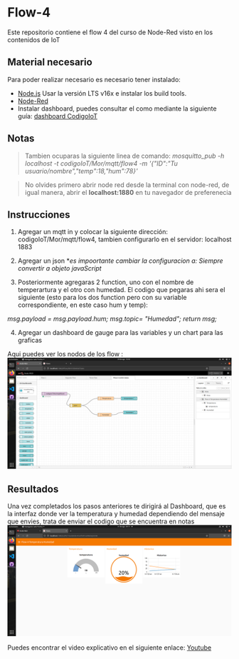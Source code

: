 # Flow-4
Este repositorio contiene el flow 4 del curso de Node-Red visto en los contenidos de IoT 


## Material necesario
Para poder realizar necesario es necesario tener instalado:
- [Node.js](https://github.com/nodesource/distributions/blob/master/README.md) Usar la versión LTS v16x e instalar los build tools.
- [Node-Red](https://nodered.org/docs/getting-started/local)
- Instalar dashboard, puedes consultar el como mediante la siguiente guía: [dashboard CodigoIoT](https://edu.codigoiot.com/mod/page/view.php?id=1080)

## Notas

>Tambien ocuparas la siguiente linea de comando:  *mosquitto_pub -h localhost -t codigoIoT/Mor/mqtt/flow4 -m '{"ID":"Tu usuario/nombre","temp":18,"hum":78}'*

>No olvides primero abrir node red desde la terminal con node-red, de igual manera, abrir el **localhost:1880** en tu navegador de preferenecia

## Instrucciones

1. Agregar un mqtt in y colocar la siguiente dirección: codigoIoT/Mor/mqtt/flow4, tambien configurarlo en el servidor: localhost 1883

2. Agregar un json **es impoortante cambiar la configuracion a: Siempre convertir a objeto javaScript*

3. Posteriormente agregaras 2 function, uno con el nombre de temperartura y el otro con humedad. El codigo que pegaras ahi sera el siguiente (esto para los dos function pero con su variable correspondiente, en este caso hum y temp): 

*msg.payload = msg.payload.hum;
msg.topic= "Humedad";
return msg;*

4. Agregar un dashboard de gauge para las variables y un chart para las graficas

Aqui puedes ver los nodos de los flow :
![](https://github.com/ArathTzec/Flow-4/blob/main/Node-Red.png?raw=true)

## Resultados
Una vez completados los pasos anteriores te dirigirá al Dashboard, que es la interfaz donde ver la temperatura y humedad dependiendo del mensaje que envies, trata de enviar el codigo que se encuentra en notas 
![](https://github.com/ArathTzec/Flow-4/blob/main/Envio%20de%20datos%20de%20Manera-Local.png?raw=true)

Puedes encontrar el video explicativo en el siguiente enlace: [Youtube](https://www.youtube.com/watch?v=XLfiAwqAS1o)
